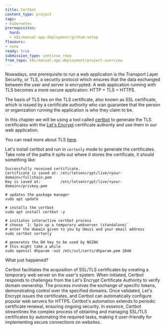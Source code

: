 ```yaml
---
title: Certbot
content_type: project
tags:
- kubernetes
prerequisites:
  hard:
  - k8s/manual-app-deployment/github-setup
flavours:
- none
ready: true
submission_type: continue_repo
from_repo: k8s/manual-app-deployment/project-overview
---
```


Nowadays, one prerequisite to run a web application is the Transport Layer Security, or TLS, a security protocol which ensures that the data exchanged between the user and server is encrypted. A web application running with TLS becomes a more secure application: HTTP + TLS = HTTPS.

The basis of TLS lies on the TLS certificate, also known as SSL certificate, which is issued by a certificate authority who can guarantee that the person or organization running the application is who they claim to be.

In this chapter we will be using a tool called [certbot](https://certbot.eff.org/) to generate the TLS certificates with the [Let's Encrypt](https://letsencrypt.org) certificate authority and use them in our web application.

You can read more about TLS [here](https://www.cloudflare.com/learning/ssl/transport-layer-security-tls/).

Let's install certbot and run in `certonly` mode to generate the certificates. Take note of the paths it spits out where it stores the certificate, it should something like:

```
Successfully received certificate.
Certificate is saved at: /etc/letsencrypt/live/<your-domain>/fullchain.pem
Key is saved at:         /etc/letsencrypt/live/<your-domain>/privkey.pem
```

```
# updates the package manager
sudo apt update

# installs the certbot
sudo apt install certbot -y

# initiates interactive certbot process
# choose `1: Spin up a temporary webserver (standalone)`
# enter the domain given to you by Umuzi and your email address
sudo certbot certonly

# generates the DH key to be used by NGINX
# this might take a while
sudo openssl dhparam -out /etc/ssl/certs/dhparam.pem 2048
```

What just happened?

Certbot facilitates the acquisition of SSL/TLS certificates by creating a temporary web server on the user's system. When initiated, Certbot responds to challenges from the Let's Encrypt Certificate Authority to verify domain ownership. The process involves the exchange of specific tokens, demonstrating control over the specified domains. Once validated, Let's Encrypt issues the certificates, and Certbot can automatically configure popular web servers for HTTPS. Certbot's automation extends to periodic certificate renewal, ensuring ongoing security. In essence, Certbot streamlines the complex process of obtaining and managing SSL/TLS certificates by automating the required tasks, making it user-friendly for implementing secure connections on websites.
